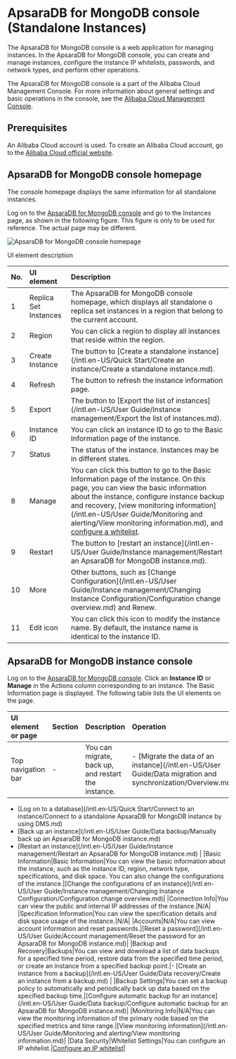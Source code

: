 # ApsaraDB for MongoDB console \(Standalone Instances\)

The ApsaraDB for MongoDB console is a web application for managing instances. In the ApsaraDB for MongoDB console, you can create and manage instances, configure the instance IP whitelists, passwords, and network types, and perform other operations.

The ApsaraDB for MongoDB console is a part of the Alibaba Cloud Management Console. For more information about general settings and basic operations in the console, see the [Alibaba Cloud Management Console](https://www.alibabacloud.com/help/zh/doc-detail/47605.htm).

## Prerequisites

An Alibaba Cloud account is used. To create an Alibaba Cloud account, go to the [Alibaba Cloud official website](https://account.alibabacloud.com/register/intl_register.htm).

## ApsaraDB for MongoDB console homepage

The console homepage displays the same information for all standalone instances.

Log on to the [ApsaraDB for MongoDB console](https://mongodb.console.aliyun.com/) and go to the Instances page, as shown in the following figure. This figure is only to be used for reference. The actual page may be different.

![ApsaraDB for MongoDB console homepage](https://static-aliyun-doc.oss-accelerate.aliyuncs.com/assets/img/en-US/9698106951/p13185.png)

UI element description

|No.|UI element|Description|
|:--|:---------|:----------|
|1|Replica Set Instances|The ApsaraDB for MongoDB console homepage, which displays all standalone o replica set instances in a region that belong to the current account.|
|2|Region|You can click a region to display all instances that reside within the region.|
|3|Create Instance|The button to [Create a standalone instance](/intl.en-US/Quick Start/Create an instance/Create a standalone instance.md).|
|4|Refresh|The button to refresh the instance information page.|
|5|Export|The button to [Export the list of instances](/intl.en-US/User Guide/Instance management/Export the list of instances.md).|
|6|Instance ID|You can click an instance ID to go to the Basic Information page of the instance.|
|7|Status|The status of the instance. Instances may be in different states.|
|8|Manage|You can click this button to go to the Basic Information page of the instance. On this page, you can view the basic information about the instance, configure instance backup and recovery, [view monitoring information](/intl.en-US/User Guide/Monitoring and alerting/View monitoring information.md), and [configure a whitelist]().|
|9|Restart|The button to [restart an instance](/intl.en-US/User Guide/Instance management/Restart an ApsaraDB for MongoDB instance.md).|
|10|More|Other buttons, such as [Change Configuration](/intl.en-US/User Guide/Instance management/Changing Instance Configuration/Configuration change overview.md) and Renew.|
|11|Edit icon|You can click this icon to modify the instance name. By default, the instance name is identical to the instance ID.|

## ApsaraDB for MongoDB instance console

Log on to the [ApsaraDB for MongoDB console](https://mongodb.console.aliyun.com/). Click an **Instance ID** or **Manage** in the Actions column corresponding to an instance. The Basic Information page is displayed. The following table lists the UI elements on the page.

|UI element or page|Section|Description|Operation|
|:-----------------|:------|:----------|:--------|
|Top navigation bar|-|You can migrate, back up, and restart the instance.|-   [Migrate the data of an instance](/intl.en-US/User Guide/Data migration and synchronization/Overview.md)
-   [Log on to a database](/intl.en-US/Quick Start/Connect to an instance/Connect to a standalone ApsaraDB for MongoDB instance by using DMS.md)
-   [Back up an instance](/intl.en-US/User Guide/Data backup/Manually back up an ApsaraDB for MongoDB instance.md)
-   [Restart an instance](/intl.en-US/User Guide/Instance management/Restart an ApsaraDB for MongoDB instance.md) |
|Basic Information|Basic Information|You can view the basic information about the instance, such as the instance ID, region, network type, specifications, and disk space. You can also change the configurations of the instance.|[Change the configurations of an instance](/intl.en-US/User Guide/Instance management/Changing Instance Configuration/Configuration change overview.md)|
|Connection Info|You can view the public and internal IP addresses of the instance.|N/A|
|Specification Information|You can view the specification details and disk space usage of the instance.|N/A|
|Accounts|N/A|You can view account information and reset passwords.|[Reset a password](/intl.en-US/User Guide/Account management/Reset the password for an ApsaraDB for MongoDB instance.md)|
|Backup and Recovery|Backups|You can view and download a list of data backups for a specified time period, restore data from the specified time period, or create an instance from a specified backup point.|-   [Create an instance from a backup](/intl.en-US/User Guide/Data recovery/Create an instance from a backup.md) |
|Backup Settings|You can set a backup policy to automatically and periodically back up data based on the specified backup time.|[Configure automatic backup for an instance](/intl.en-US/User Guide/Data backup/Configure automatic backup for an ApsaraDB for MongoDB instance.md)|
|Monitoring Info|N/A|You can view the monitoring information of the primary node based on the specified metrics and time range.|[View monitoring information](/intl.en-US/User Guide/Monitoring and alerting/View monitoring information.md)|
|Data Security|Whitelist Settings|You can configure an IP whitelist.|[Configure an IP whitelist]()|

